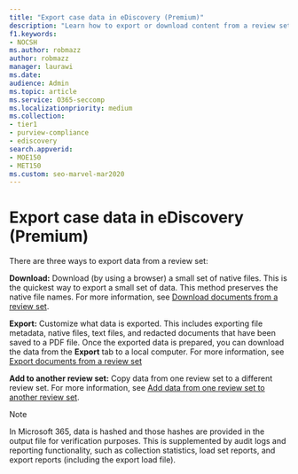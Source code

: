 ```yaml
---
title: "Export case data in eDiscovery (Premium)"
description: "Learn how to export or download content from a review set for presentations or external reviews in an eDiscovery (Premium) case."
f1.keywords:
- NOCSH
ms.author: robmazz
author: robmazz
manager: laurawi
ms.date: 
audience: Admin
ms.topic: article
ms.service: O365-seccomp
ms.localizationpriority: medium
ms.collection:
- tier1
- purview-compliance
- ediscovery 
search.appverid: 
- MOE150
- MET150
ms.custom: seo-marvel-mar2020
---
```


# Export case data in eDiscovery (Premium)

There are three ways to export data from a review set:

**Download:** Download (by using a browser) a small set of native files. This is the quickest way to export a small set of data. This method preserves the native file names. For more information, see [Download documents from a review set](ediscovery-download-documents-from-review-set.md).

**Export:** Customize what data is exported. This includes exporting file metadata, native files, text files, and redacted documents that have been saved to a PDF file. Once the exported data is prepared, you can download the data from the **Export** tab to a local computer. For more information, see [Export documents from a review set](ediscovery-export-documents-from-review-set.md)

**Add to another review set:** Copy data from one review set to a different review set. For more information, see [Add data from one review set to another review set](ediscovery-add-data-to-review-set-from-another-review-set.md).

> [!NOTE]
> In Microsoft 365, data is hashed and those hashes are provided in the output file for verification purposes. This is supplemented by audit logs and reporting functionality, such as collection statistics, load set reports, and export reports (including the export load file).
